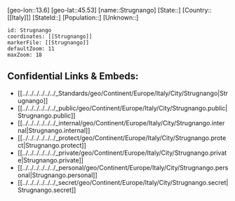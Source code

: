 ﻿---
location: [45.53,13.6]
mapzoom: [7,12] 
mapmarker: city 
type: City
tags:
- geo/City


SpocWebEntityId: 34626
isDeleted: false
confidential: public

---
[geo-lon::13.6]
[geo-lat::45.53]
[name::Strugnango]
[State::]
[Country::[[Italy]]]
[StateId::]
[Population::]
[Unknown::]


```leaflet
id: Strugnango
coordinates: [[Strugnango]]
markerFile: [[Strugnango]]
defaultZoom: 11 
maxZoom: 18
```


## Confidential Links & Embeds: 
- [[../../../../../../_Standards/geo/Continent/Europe/Italy/City/Strugnango|Strugnango]] 
- [[../../../../../../_public/geo/Continent/Europe/Italy/City/Strugnango.public|Strugnango.public]] 
- [[../../../../../../_internal/geo/Continent/Europe/Italy/City/Strugnango.internal|Strugnango.internal]] 
- [[../../../../../../_protect/geo/Continent/Europe/Italy/City/Strugnango.protect|Strugnango.protect]] 
- [[../../../../../../_private/geo/Continent/Europe/Italy/City/Strugnango.private|Strugnango.private]] 
- [[../../../../../../_personal/geo/Continent/Europe/Italy/City/Strugnango.personal|Strugnango.personal]] 
- [[../../../../../../_secret/geo/Continent/Europe/Italy/City/Strugnango.secret|Strugnango.secret]] 
